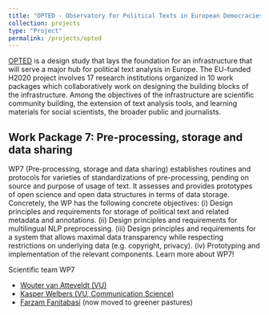 ```yaml
---
title: "OPTED - Observatory for Political Texts in European Democracies"
collection: projects
type: "Project"
permalink: /projects/opted
---
```


[OPTED](https://opted.eu) is a design study that lays the foundation for an infrastructure that will serve a major hub for political text analysis in Europe. The EU-funded H2020 project involves 17 research institutions organized in 10 work packages which collaboratively work on designing the building blocks of the infrastructure. Among the objectives of the infrastructure are scientific community building, the extension of text analysis tools, and learning materials for social scientists, the broader public and journalists.

## Work Package 7: Pre-processing, storage and data sharing

WP7 (Pre-processing, storage and data sharing) establishes routines and protocols for varieties of standardizations of pre-processing, pending on source and purpose of usage of text. It assesses and provides prototypes of open science and open data structures in terms of data storage. Concretely, the WP has the following concrete objectives: (i) Design principles and requirements for storage of political text and related metadata and annotations. (ii) Design principles and requirements for multilingual NLP preprocessing. (iii) Design principles and requirements for a system that allows maximal data transparency while respecting restrictions on underlying data (e.g. copyright, privacy). (iv) Prototyping and implementation of the relevant components. Learn more about WP7!

Scientific team WP7

- [Wouter van Atteveldt (VU)](https://vanatteveldt.com)
- [Kasper Welbers (VU, Communication Science)](https://research.vu.nl/en/persons/kasper-welbers)
- [Farzam Fanitabasi](https://nl.linkedin.com/in/ffanitabasi) (now moved to greener pastures)
